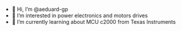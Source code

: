 - 👋 Hi, I’m @aeduard-gp
- 👀 I’m interested in power electronics and motors drives
- 🌱 I’m currently learning about MCU c2000 from Texas Instruments

<!---
aeduard-gp/aeduard-gp is a ✨ special ✨ repository because its `README.md` (this file) appears on your GitHub profile.
You can click the Preview link to take a look at your changes.
--->
